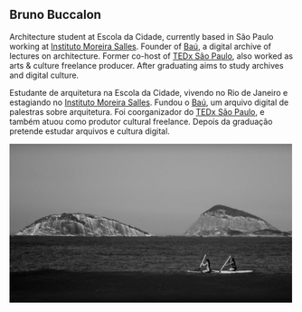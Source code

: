 ## Bruno Buccalon

Architecture student at Escola da Cidade, currently based in São Paulo working at [Instituto Moreira Salles](https://ims.com.br). Founder of [Baú](http://escoladacidade.org/bau/), a digital archive of lectures on architecture. Former co-host of [TEDx São Paulo](https://www.youtube.com/watch?v=Lws6N6hQzXo), also worked as arts & culture freelance producer. After graduating aims to study archives and digital culture.

Estudante de arquitetura na Escola da Cidade, vivendo no Rio de Janeiro e estagiando no [Instituto Moreira Salles](https://ims.com.br). Fundou o [Baú](http://escoladacidade.org/bau/), um arquivo digital de palestras sobre arquitetura. Foi coorganizador do [TEDx São Paulo](https://www.youtube.com/watch?v=Lws6N6hQzXo), e também atuou como produtor cultural freelance. Depois da graduação pretende estudar arquivos e cultura digital.

<img src="rio.jpg">



